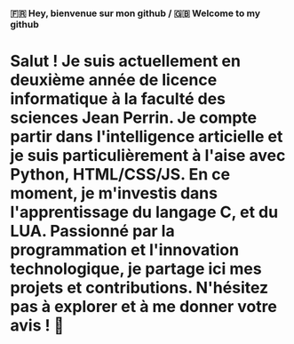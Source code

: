 ### 🇫🇷 Hey, bienvenue sur mon github / 🇬🇧 Welcome to my github

# Salut ! Je suis actuellement en deuxième année de licence informatique à la faculté des sciences Jean Perrin. Je compte partir dans l'intelligence articielle et je suis particulièrement à l'aise avec Python, HTML/CSS/JS. En ce moment, je m'investis dans l'apprentissage du langage C, et du LUA. Passionné par la programmation et l'innovation technologique, je partage ici mes projets et contributions. N'hésitez pas à explorer et à me donner votre avis ! 🚀



